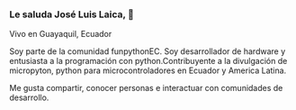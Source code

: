 ### Le saluda José Luis Laica, 👋

Vivo en Guayaquil, Ecuador

Soy parte de la comunidad funpythonEC. Soy desarrollador de hardware y entusiasta a la programación con python.Contribuyente a la divulgación de micropyton, python para microcontroladores en Ecuador y America Latina. 

Me gusta compartir, conocer personas e interactuar con comunidades de desarrollo. 

<!--
**jlaica/jlaica** is a ✨ _special_ ✨ repository because its `README.md` (this file) appears on your GitHub profile.

Here are some ideas to get you started:

- 🔭 I’m currently working on ...
- 🌱 I’m currently learning ...
- 👯 I’m looking to collaborate on @Funpython
- 🤔 I’m looking for help with micropython
- 💬 Ask me about ...
- 📫 How to reach me: ...
- 😄 Pronouns: ...
- ⚡ Fun fact: ...
-->

